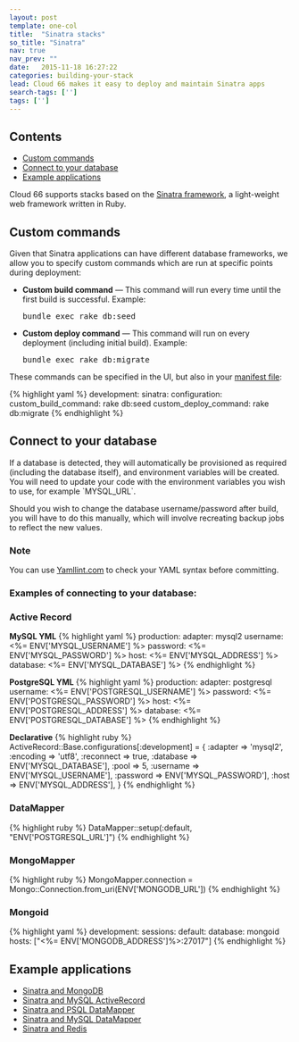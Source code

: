 ```yaml
---
layout: post
template: one-col
title:  "Sinatra stacks"
so_title: "Sinatra"
nav: true
nav_prev: ""
date:   2015-11-18 16:27:22
categories: building-your-stack
lead: Cloud 66 makes it easy to deploy and maintain Sinatra apps
search-tags: ['']
tags: ['']
---
```


<h2>Contents</h2>
<ul class="page-toc">   
  <li><a href="#custom">Custom commands</a></li>    
  <li><a href="#connect">Connect to your database</a></li>         
  <li><a href="#example">Example applications</a></li>   
</li>    
</ul>

Cloud 66 supports stacks based on the [Sinatra framework](http://www.sinatrarb.com/), a light-weight web framework written in Ruby.

<h2 id="custom">Custom commands</h2>
Given that Sinatra applications can have different database frameworks, we allow you to specify custom commands which are run at specific points during deployment:

<ul>
  <li>
    <p>
      <strong>Custom build command</strong> &mdash; This command will run every time until the first build is successful. Example:
    </p>
    <p>
      <kbd>bundle exec rake db:seed</kbd>
    </p>
  </li>
  <li>
    <p>
<strong>Custom deploy command</strong> &mdash; This command will run on every deployment (including initial build). Example:
    </p>
    <p>
      <kbd>bundle exec rake db:migrate</kbd>
    </p>
  </li>
</ul>


These commands can be specified in the UI, but also in your [manifest file](/stack-definition/manifest-files.html):


{% highlight yaml %}
development:
    sinatra:
        configuration:
            custom_build_command: rake db:seed
            custom_deploy_command: rake db:migrate
{% endhighlight %}

<h2 id="connect">Connect to your database</h2>
If a database is detected, they will automatically be provisioned as required (including the database itself), and environment variables will be created. You will need to update your code with the environment variables you wish to use, for example `MYSQL_URL`.

Should you wish to change the database username/password after build, you will have to do this manually, which will involve recreating backup jobs to reflect the new values.

<div class="notice">
    <h3>Note</h3>
  <p>You can use <a href="http://yamllint.com/" target="_blank">Yamllint.com</a> to check your YAML syntax before committing.</p>
</div>

<h3>Examples of connecting to your database:</h3>
<h3>Active Record</h3>

**MySQL YML**
{% highlight yaml %}
production:
  adapter: mysql2
  username: <%= ENV['MYSQL_USERNAME'] %>
  password: <%= ENV['MYSQL_PASSWORD'] %>
  host: <%= ENV['MYSQL_ADDRESS'] %>
  database: <%= ENV['MYSQL_DATABASE'] %>
{% endhighlight %}

**PostgreSQL YML**
{% highlight yaml %}
production:
  adapter: postgresql
  username: <%= ENV['POSTGRESQL_USERNAME'] %>
  password: <%= ENV['POSTGRESQL_PASSWORD'] %>
  host: <%= ENV['POSTGRESQL_ADDRESS'] %>
  database: <%= ENV['POSTGRESQL_DATABASE'] %>
{% endhighlight %}

**Declarative**
{% highlight ruby %}
ActiveRecord::Base.configurations[:development] = {
  :adapter   => 'mysql2',
  :encoding  => 'utf8',
  :reconnect => true,
  :database  => ENV['MYSQL_DATABASE'],
  :pool      => 5,
  :username  => ENV['MYSQL_USERNAME'],
  :password  => ENV['MYSQL_PASSWORD'],
  :host      => ENV['MYSQL_ADDRESS'],
}
{% endhighlight %}

<h3>DataMapper</h3>
{% highlight ruby %}
DataMapper::setup(:default, "ENV['POSTGRESQL_URL']")
{% endhighlight %}

<h3>MongoMapper</h3>
{% highlight ruby %}
MongoMapper.connection = Mongo::Connection.from_uri(ENV['MONGODB_URL'])
{% endhighlight %}

<h3>Mongoid</h3>
{% highlight yaml %}
development:
  sessions:
    default:
      database: mongoid
      hosts: ["<%= ENV['MONGODB_ADDRESS']%>:27017"]
{% endhighlight %}

<h2 id="example">Example applications</h2>

* <a href="https://app.cloud66.com/stacks/new?eduid=sinatra_mongodb" target="_blank">Sinatra and MongoDB</a>
* <a href="https://app.cloud66.com/stacks/new?eduid=sinatra_mysql_ar" target="_blank">Sinatra and MySQL ActiveRecord</a>
* <a href="https://app.cloud66.com/stacks/new?eduid=sinatra_psql_dm" target="_blank">Sinatra and PSQL DataMapper</a>
* <a href="https://app.cloud66.com/stacks/new?eduid=sinatra_mysql_dm" target="blank">Sinatra and MySQL DataMapper</a>
* <a href="https://app.cloud66.com/stacks/new?eduid=sinatra_redis" target="blank">Sinatra and Redis</a>